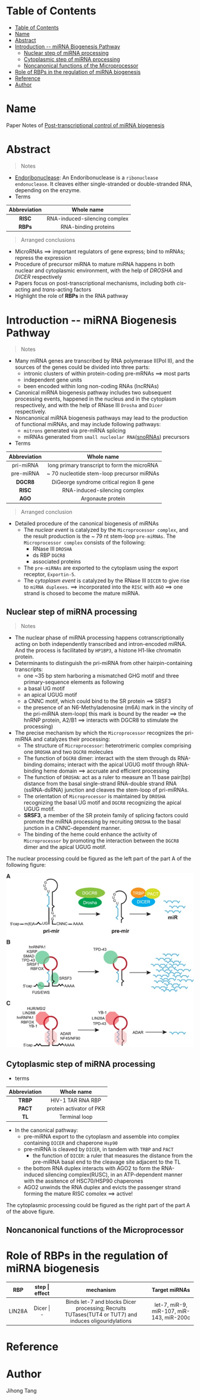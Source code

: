 [TOC levels=1-3]: #

# Table of Contents
- [Table of Contents](#table-of-contents)
- [Name](#name)
- [Abstract](#abstract)
- [Introduction -- miRNA Biogenesis Pathway](#introduction----mirna-biogenesis-pathway)
  - [Nuclear step of miRNA processing](#nuclear-step-of-mirna-processing)
  - [Cytoplasmic step of miRNA processing](#cytoplasmic-step-of-mirna-processing)
  - [Noncanonical functions of the Microprocessor](#noncanonical-functions-of-the-microprocessor)
- [Role of RBPs in the regulation of miRNA biogenesis](#role-of-rbps-in-the-regulation-of-mirna-biogenesis)
- [Reference](#reference)
- [Author](#author)

# Name
Paper Notes of [Post-transcriptional control of miRNA biogenesis](http://rnajournal.cshlp.org/lookup/doi/10.1261/rna.)

# Abstract
> Notes
* [Endoribonuclease](https://en.wikipedia.org/wiki/Endoribonuclease): An Endoribonuclease is a `ribonuclease endonuclease`. It cleaves either single-stranded or double-stranded RNA, depending on the enzyme.
* Terms

| Abbreviation | Whole name|
| :---: | :---: |
|**RISC**| RNA-induced-silencing complex|
|**RBPs**| RNA-binding proteins|

> Arranged conclusions
* MicroRNAs ==> important regulators of gene express; bind to mRNAs; repress the expression
* Procedure of precursor miRNA to mature miRNA happens in both nuclear and cytoplasmic environment, with the help of *DROSHA* and *DICER* respectively
* Papers focus on post-transcriptional mechanisms, including both *cis*-acting and *trans*-acting factors
* Highlight the role of **RBPs** in the RNA pathway

# Introduction -- miRNA Biogenesis Pathway
> Notes
* Many miRNA genes are transcribed by RNA polymerase II(Pol II), and the sources of the genes could be divided into three parts:
  * intronic clusters of within protein-coding pre-mRNAs ==> most parts
  * independent gene units
  * been encoded within long non-coding RNAs (lncRNAs)
* Canonical miRNA biogenesis pathway includes two subsequent processing events, happened in the nucleus and in the cytoplasm respectively, and with the help of RNase III `Drosha` and `Dicer` respectively.
* Noncanonical miRNA biogenesis pathways may lead to the production of functional miRNAs, and may include following pathways:
  * `mitrons` generated via pre-mRNA splicing
  * miRNAs generated from `small nucleolar RNA`([snoRNAs](https://en.wikipedia.org/wiki/Small_nucleolar_RNA)) precursors
* Terms

| Abbreviation | Whole name|
| :---: | :---: |
|pri-miRNA| long primary transcript to form the microRNA|
| pre-miRNA | ~ 70 nucleotide stem-loop precursor miRNAs|
|**DGCR8**| DiGeorge syndrome critical region 8 gene|
|**RISC**| RNA-induced-silencing complex|
| **AGO** | Argonaute protein|

> Arranged conclusion
* Detailed procedure of the canonical biogenesis of miRNAs
  * The *nuclear event* is catalyzed by the `Microprocessor complex`, and the result production is the ~ 79 nt stem-loop `pre-miRNAs`. The `Microprocessor complex` consists of the following:
    * RNase III `DROSHA`
    * ds RBP `DGCR8`
    * associated proteins
  * The `pre-miRNAs` are exported to the cytoplasm using the export receptor, `Exportin-5`.
  * The *cytoplasm event* is catalyzed by the RNase III `DICER` to give rise to `miRNA duplexes`. ==> incorporated into the `RISC` with `AGO` ==> one strand is chosed to become the mature miRNA.

## Nuclear step of miRNA processing
> Notes
* The nuclear phase of miRNA processing happens cotranscriptionally acting on both independently transcribed and intron-encoded miRNA. And the process is facilitated by `HP1BP3`, a histone H1-like chromatin protein.
* Determinants to distinguish the pri-miRNA from other hairpin-containing transcripts:
  * one ~35 bp stem harboring a mismatched GHG motif and three primary-sequence elements as following
  * a basal UG motif
  * an apical UGUG motif
  * a CNNC motif, which could bind to the SR protein ==> SRSF3
  * the presence of an N6-Methyladenosine (m6A) mark in the vincity of the pri-miRNA stem-loop( this mark is bound by the reader ==> the hnRNP protein, A2/B1 ==> interacts with DGCR8 to stimulate the processing)
* The precise mechanism by which the `Microprocessor` recognizes the pri-miRNA and catalyzes their processing:
  * The structure of `Microprocessor`: heterotrimeric complex comprising one `DROSHA` and two `DGCR8` molecules
  * The function of `DGCR8` dimer: interact with the stem through ds RNA-binding domains; interact with the apical UGUG motif through RNA-binding heme domain ==> accruate and efficient processing
  * The function of `DROSHA`: act as a ruler to measure an 11 base pair(bp) distance from the basal single-strand RNA-double strand RNA (ssRNA-dsRNA) junction and cleaves the stem-loop of pri-miRNAs.
  * The orientation of `Microprocessor` is maintained by `DROSHA` recognizing the basal UG motif and `DGCR8` recognizing the apical UGUG motif.
  * **SRSF3**, a member of the SR protein family of splicing factors could promote the miRNA processing by recruiting `DROSHA` to the basal junction in a CNNC-dependent manner.
  * The binding of the heme could enhance the activity of `Microprocessor` by promoting the interaction between the `DGCR8` dimer and the apical UGUG motif.

The nuclear processing could be figured as the left part of the part A of the following figure:

![microprocessor processing](../images/postfig1.jpg)

## Cytoplasmic step of miRNA processing
* terms
  
| Abbreviation | Whole name|
| :---: | :---: |
|**TRBP**| HIV-1 TAR RNA RBP|
| **PACT**| protein activator of PKR|
|**TL**| Terminal loop|

* In the canonical pathway: 
  * pre-miRNA export to the cytoplasm and assemble into complex containing `DICER` and chaperone `Hsp90`
  * pre-miRNA is cleaved by `DICER`, in tandem with `TRBP` and `PACT` 
    * the function of `DICER`: a ruler that measures the distance from the pre-miRNA basal end to the cleavage site adjacent to the TL
  * the bottom RNA duplex interacts with AGO2 to form the RNA-induced silencing complex(RUSC), in an ATP-dependent manner with the assitence of HSC70/HSP90 chaperones
  * AGO2 unwinds the RNA duplex and evicts the passenger strand forming the mature RISC comolex ==> active!

The cytoplasmic processing could be figured as the right part of the part A of the above figure.

## Noncanonical functions of the Microprocessor


# Role of RBPs in the regulation of miRNA biogenesis


| RBP| step \| effect| mechanism| Target miRNAs|
| :---: | :---: | :---: | :---: |
| LIN28A | Dicer \| -| Binds let-7 and blocks Dicer processing; Recruits TUTases(TUT4 or TUT7) and induces oligouridylations| let-7, miR-9, miR-107, miR-143, miR-200c|


# Reference 

# Author
Jihong Tang